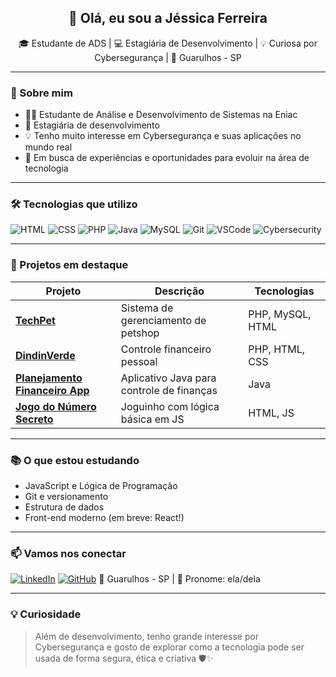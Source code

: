 <h2 align="center">👋 Olá, eu sou a Jéssica Ferreira</h2>
<p align="center">🎓 Estudante de ADS | 💻 Estagiária de Desenvolvimento | 💡 Curiosa por Cybersegurança | 📍 Guarulhos - SP</p>

---

### 🚀 Sobre mim

- 👩‍💻 Estudante de Análise e Desenvolvimento de Sistemas na Eniac
- 💼 Estagiária de desenvolvimento 
- 💡 Tenho muito interesse em Cybersegurança e suas aplicações no mundo real
- 🎯 Em busca de experiências e oportunidades para evoluir na área de tecnologia

---

### 🛠️ Tecnologias que utilizo

![HTML](https://img.shields.io/badge/-HTML5-E34F26?style=flat&logo=html5&logoColor=white)
![CSS](https://img.shields.io/badge/-CSS3-1572B6?style=flat&logo=css3)
![PHP](https://img.shields.io/badge/-PHP-777BB4?style=flat&logo=php&logoColor=white)
![Java](https://img.shields.io/badge/-Java-007396?style=flat&logo=java)
![MySQL](https://img.shields.io/badge/-MySQL-4479A1?style=flat&logo=mysql)
![Git](https://img.shields.io/badge/-Git-F05032?style=flat&logo=git&logoColor=white)
![VSCode](https://img.shields.io/badge/-VSCode-007ACC?style=flat&logo=visual-studio-code)
![Cybersecurity](https://img.shields.io/badge/-Cybersecurity-232323?style=flat&logo=HackTheBox&logoColor=00FF00)

---

### 📌 Projetos em destaque

| Projeto | Descrição | Tecnologias |
|--------|-----------|-------------|
| [**TechPet**](https://github.com/jessicacoelhofer/TechPet) | Sistema de gerenciamento de petshop | PHP, MySQL, HTML |
| [**DindinVerde**](https://github.com/jessicacoelhofer/DindinVerde) | Controle financeiro pessoal | PHP, HTML, CSS |
| [**Planejamento Financeiro App**](https://github.com/jessicacoelhofer/planejamento-financeiro-app) | Aplicativo Java para controle de finanças | Java |
| [**Jogo do Número Secreto**](https://github.com/jessicacoelhofer/jogo-do-número-secreto) | Joguinho com lógica básica em JS | HTML, JS |

---

### 📚 O que estou estudando

- JavaScript e Lógica de Programação
- Git e versionamento
- Estrutura de dados
- Front-end moderno (em breve: React!)

---

### 📫 Vamos nos conectar

[![LinkedIn](https://img.shields.io/badge/-LinkedIn-0A66C2?style=flat&logo=linkedin&logoColor=white)](https://www.linkedin.com/in/jessicacoelhofer/)
[![GitHub](https://img.shields.io/badge/-GitHub-181717?style=flat&logo=github)](https://github.com/jessicacoelhofer)
📍 Guarulhos - SP | 💬 Pronome: ela/dela

---

### 💡 Curiosidade

> Além de desenvolvimento, tenho grande interesse por Cybersegurança e gosto de explorar como a tecnologia pode ser usada de forma segura, ética e criativa 🛡️✨

